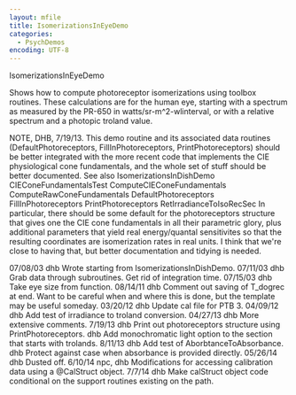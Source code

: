 ```yaml
---
layout: mfile
title: IsomerizationsInEyeDemo
categories:
  - PsychDemos
encoding: UTF-8
---
```


IsomerizationsInEyeDemo

Shows how to compute photoreceptor isomerizations using toolbox
routines.  These calculations are for the human eye,
starting with a spectrum as measured by the PR-650
in watts/sr-m^2-wlinterval, or with a relative spectrum
and a photopic troland value.

NOTE, DHB, 7/19/13. This demo routine and its associated data routines
(DefaultPhotoreceptors, FillInPhotoreceptors, PrintPhotoreceptors)
should be better integrated with the more recent code that
implements the CIE physiological cone fundamentals, and the
whole set of stuff should be better documented.  See also
   IsomerizationsInDishDemo
   CIEConeFundamentalsTest
   ComputeCIEConeFundamentals
   ComputeRawConeFundamentals
   DefaultPhotoreceptors
   FillInPhotoreceptors
   PrintPhotoreceptors
   RetIrradianceToIsoRecSec
In particular, there should be some default for the
photoreceptors structure that gives one the CIE cone
fundamentals in all their parametric glory, plus additional
parameters that yield real energy/quantal sensitivites so
that the resulting coordinates are isomerization rates in
real units.  I think that we're close to having that, but
better documentation and tidying is needed.

07/08/03 dhb  Wrote starting from IsomerizationsInDishDemo.
07/11/03 dhb  Grab data through subroutines.  Get rid of integration time.
07/15/03 dhb  Take eye size from function.
08/14/11 dhb  Comment out saving of T\_dogrec at end.  Want to be careful when and where
              this is done, but the template may be useful someday.
03/20/12 dhb  Update cal file for PTB 3.
04/09/12 dhb  Add test of irradiance to troland conversion.
04/27/13 dhb  More extensive comments.
7/19/13  dhb  Print out photoreceptors structure using PrintPhotoreceptors.
         dhb  Add monochromatic light option to the section that starts with trolands.
8/11/13  dhb  Add test of AborbtanceToAbsorbance.
         dhb  Protect against case when absorbance is provided directly.
05/26/14 dhb  Dusted off.
6/10/14  npc, dhb  Modifications for accessing calibration data using a @CalStruct object.
7/7/14   dhb  Make calStruct object code conditional on the support routines existing on the path.
